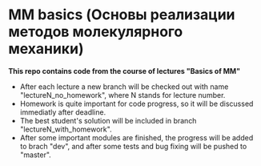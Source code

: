 # MM basics (Основы реализации методов молекулярного механики)
**This repo contains code from the course of lectures "Basics of MM"**
- After each lecture a new branch will be checked out with name  "lectureN_no_homework", where N stands for lecture number.
- Homework is quite important for code progress, so it will be discussed immediatly after deadline.
- The best student's solution will be included in branch "lectureN_with_homework".
- After some important modules are finished, the progress will be added to brach "dev", and after some tests and bug fixing will be pushed to "master".
